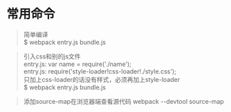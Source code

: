 # 常用命令

> 简单编译  
> $ webpack entry.js bundle.js

> 引入css和别的js文件  
> entry.js: var name = require('./name');  
> entry.js: require('style-loader!css-loader!./style.css');  
> 只加上css-loader的话没有样式，必须再加上style-loader    
> $ webpack entry.js bundle.js

> 添加source-map在浏览器端查看源代码
> webpack --devtool source-map
